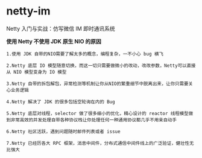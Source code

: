 # netty-im
Netty 入门与实战：仿写微信 IM 即时通讯系统

**使用 Netty 不使用 JDK 原生 NIO 的原因**

`1.使用 JDK 自带的NIO需要了解太多的概念，编程复杂，一不小心 bug 横飞`

`2.Netty 底层 IO 模型随意切换，而这一切只需要做微小的改动，改改参数，Netty可以直接从 NIO 模型变身为 IO 模型`

`3.Netty 自带的拆包解包，异常检测等机制让你从NIO的繁重细节中脱离出来，让你只需要关心业务逻辑`

`4.Netty 解决了 JDK 的很多包括空轮询在内的 Bug`

`5.Netty 底层对线程，selector 做了很多细小的优化，精心设计的 reactor 线程模型做到非常高效的并发处理自带各种协议栈让你处理任何一种通用协议都几乎不用亲自动手`

`6.Netty 社区活跃，遇到问题随时邮件列表或者 issue`

`7.Netty 已经历各大 RPC 框架，消息中间件，分布式通信中间件线上的广泛验证，健壮性无比强大`
